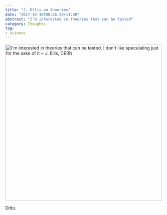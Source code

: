 ```yaml
---
title: "J. Ellis on thoeries"
date: "2017-10-16T08:26:30+11:00"
abstract: "I’m interested in theories that can be tested"
category: Thoughts
tag:
- science
---
```

<p><img src="https://rubenerd.com/files/2017/j-ellis@1x.jpg" srcset="https://rubenerd.com/files/2017/j-ellis@1x.jpg 1x, https://rubenerd.com/files/2017/j-ellis@2x.jpg 2x" alt="I'm interested in theories that can be tested. I don't like speculating just for the sake of it ~ J. Ellis, CERN" style="width:500px" /></p>

Ditto.

